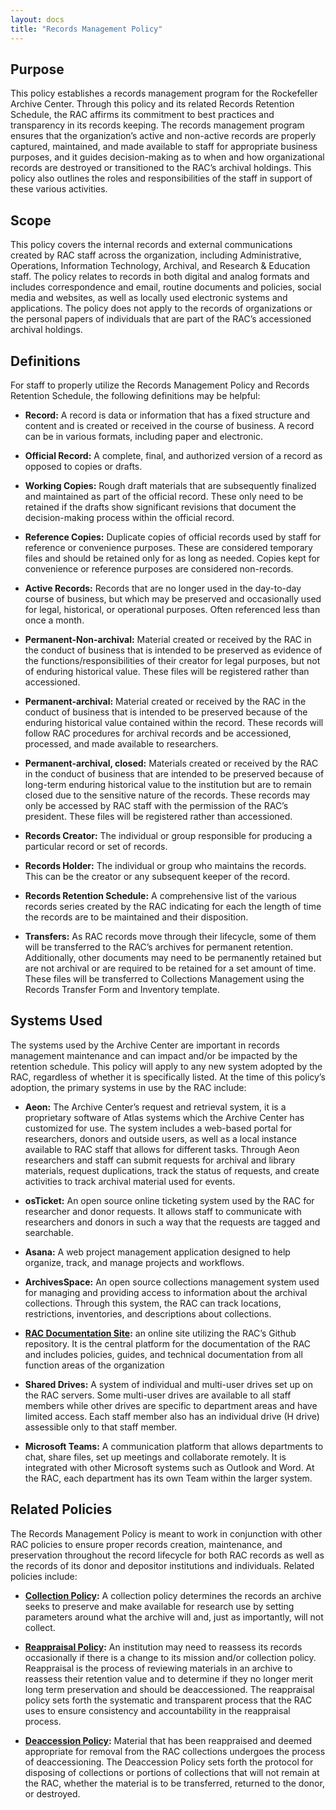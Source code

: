 ```yaml
---
layout: docs
title: "Records Management Policy"
---
```


## Purpose
This policy establishes a records management program for the Rockefeller Archive Center. Through this policy and its 
related Records Retention Schedule, the RAC affirms its commitment to best practices and transparency in its records keeping. 
The records management program ensures that the organization’s active and non-active records are properly captured, 
maintained, and made available to staff for appropriate business purposes, and it guides decision-making as to when and how 
organizational records are destroyed or transitioned to the RAC’s archival holdings. This policy also outlines the roles and 
responsibilities of the staff in support of these various activities. 

## Scope
This policy covers the internal records and external communications created by RAC staff across the organization, 
including Administrative, Operations, Information Technology, Archival, and Research & Education staff. The policy 
relates to records in both digital and analog formats and includes correspondence and email, routine documents and 
policies, social media and websites, as well as locally used electronic systems and applications. The policy does not apply 
to the records of organizations or the personal papers of individuals that are part of the RAC’s accessioned 
archival holdings.

## Definitions
For staff to properly utilize the Records Management Policy and Records Retention Schedule, the following 
definitions may be helpful:

* __Record:__ 
A record is data or information that has a fixed structure and content and is created or received in the 
course of business. A record can be in various formats, including paper and electronic.

* __Official Record:__ 
A complete, final, and authorized version of a record as opposed to copies or drafts.

* __Working Copies:__ 
Rough draft materials that are subsequently finalized and maintained as part of the official record. 
These only need to be retained if the drafts show significant revisions that document the decision-making process within the 
official record.

* __Reference Copies:__ 
Duplicate copies of official records used by staff for reference or convenience purposes. These are considered 
temporary files and should be retained only for as long as needed. Copies kept for convenience or reference purposes are 
considered non-records.

* __Active Records:__ 
Records that are no longer used in the day-to-day course of business, but which may be preserved and occasionally used for 
legal, historical, or operational purposes. Often referenced less than once a month.

* __Permanent-Non-archival:__ 
Material created or received by the RAC in the conduct of business that is intended to be preserved as evidence of the 
functions/responsibilities of their creator for legal purposes, but not of enduring historical value. These files will be 
registered rather than accessioned.

* __Permanent-archival:__
Material created or received by the RAC in the conduct of business that is intended to be preserved because of the enduring 
historical value contained within the record. These records will follow RAC procedures for archival records and be 
accessioned, processed, and made available to researchers.

* __Permanent-archival, closed:__
Materials created or received by the RAC in the conduct of business that are intended to be preserved because of 
long-term enduring historical value to the institution but are to remain closed due to the sensitive nature of the 
records. These records may only be accessed by RAC staff with the permission of the RAC’s president. These files will be 
registered rather than accessioned.

* __Records Creator:__
The individual or group responsible for producing a particular record or set of records.

* __Records Holder:__
The individual or group who maintains the records. This can be the creator or any subsequent keeper of the record.

* __Records Retention Schedule:__
A comprehensive list of the various records series created by the RAC indicating for each the length of time the records are 
to be maintained and their disposition.

* __Transfers:__
As RAC records move through their lifecycle, some of them will be transferred to the RAC’s archives for permanent 
retention. Additionally, other documents may need to be permanently retained but are not archival or are required to be 
retained for a set amount of time. These files will be transferred to Collections Management using the Records Transfer Form 
and Inventory template.



## Systems Used
The systems used by the Archive Center are important in records management maintenance and can impact and/or be impacted by 
the retention schedule. This policy will apply to any new system adopted by the RAC, regardless of whether it is specifically 
listed. At the time of this policy’s adoption, the primary systems in use by the RAC include: 

* __Aeon:__
The Archive Center’s request and retrieval system, it is a proprietary software of Atlas systems which the Archive Center 
has customized for use. The system includes a web-based portal for researchers, donors and outside users, as well as a local 
instance available to RAC staff that allows for different tasks. Through Aeon researchers and staff can submit requests for 
archival and library materials, request duplications, track the status of requests, and create activities to track archival 
material used for events.

* __osTicket:__
An open source online ticketing system used by the RAC for researcher and donor requests. It allows staff to communicate with 
researchers and donors in such a way that the requests are tagged and searchable.

* __Asana:__
A web project management application designed to help organize, track, and manage projects and workflows. 

* __ArchivesSpace:__
An open source collections management system used for managing and providing access to information about the archival 
collections. Through this system, the RAC can track locations, restrictions, inventories, and descriptions about collections.

* __[RAC Documentation Site](https://docs.rockarch.org):__
an online site utilizing the RAC’s Github repository. It is the central platform for the documentation of the RAC and 
includes policies, guides, and technical documentation from all function areas of the organization

* __Shared Drives:__
A system of individual and multi-user drives set up on the RAC servers. Some multi-user drives are available to all staff 
members while other drives are specific to department areas and have limited access. Each staff member also has an individual 
drive (H drive) assessible only to that staff member.

* __Microsoft Teams:__
A communication platform that allows departments to chat, share files, set up meetings and collaborate remotely. It is 
integrated with other Microsoft systems such as Outlook and Word. At the RAC, each department has its own Team within the 
larger system.

## Related Policies
The Records Management Policy is meant to work in conjunction with other RAC policies to ensure proper records creation, maintenance, and preservation throughout the record lifecycle for both RAC records as well as the records of its donor and depositor institutions and individuals. Related policies include:

* __[Collection Policy](https://docs.rockarch.org/collection-policy/):__
A collection policy determines the records an archive seeks to preserve and make available for research use by setting parameters around what the archive will and, just as importantly, will not collect. 

* __[Reappraisal Policy](https://docs.rockarch.org/reappraisal-policy/):__
An institution may need to reassess its records occasionally if there is a change to its mission and/or collection policy. Reappraisal is the process of reviewing materials in an archive to reassess their retention value and to determine if they no longer merit long term preservation and should be deaccessioned. The reappraisal policy sets forth the systematic and transparent process that the RAC uses to ensure consistency and accountability in the reappraisal process.

* __[Deaccession Policy](https://docs.rockarch.org/deaccession-policy/):__
Material that has been reappraised and deemed appropriate for removal from the RAC collections undergoes the process of deaccessioning. The Deaccession Policy sets forth the protocol for disposing of collections or portions of collections that will not remain at the RAC, whether the material is to be transferred, returned to the donor, or destroyed.
































